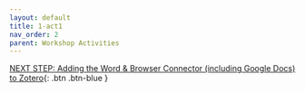 ```yaml
---
layout: default
title: 1-act1
nav_order: 2
parent: Workshop Activities
---
```


[NEXT STEP: Adding the Word & Browser Connector (including Google Docs) to Zotero](act-2.html){: .btn .btn-blue }
